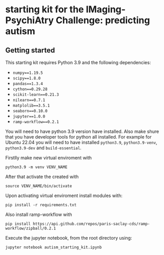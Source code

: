 # starting kit for the IMaging-PsychiAtry Challenge: predicting autism

## Getting started

This starting kit requires Python 3.9 and the following dependencies:

* `numpy==1.19.5`
* `scipy==1.8.0`
* `pandas==1.3.4`
* `cython==0.29.28`
* `scikit-learn==0.21.3`
* `nilearn==0.7.1`
* `matplolib==3.5.1`
* `seaborn==0.10.0`
* `jupyter==1.0.0`
* `ramp-workflow==0.2.1`


You will need to have python 3.9 version have installed. Also make shure that you have developer tools for python all installed. For example for Ubuntu 22.04 you will need to have installed `python3.9`,  `python3.9-venv`, `python3.9-dev` and `build-essential`.


Firstlly make new virtual enviroment with
```
python3.9 -m venv VENV_NAME
```

After that activate the created with 
```
source VENV_NAME/bin/activate
```
Upon activating virtual enviroment install modules with:

```
pip install -r requirements.txt
```
Also install ramp-workflow with 
```
pip install https://api.github.com/repos/paris-saclay-cds/ramp-workflow/zipball/0.2.1
```

Execute the jupyter notebook, from the root directory using:

```
jupyter notebook autism_starting_kit.ipynb
```



